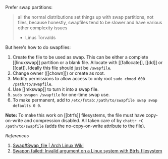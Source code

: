 Prefer swap partitions:
> all the normal distributions set things up with swap partitions, not files, because honestly, swapfiles tend to be slower and have various other complexity issues
> - Linus Torvalds


But here's how to do swapfiles:
1. Create the file to be used as swap. This can be either a complete [[linuxswap]] partition or a blank file. Allocate with [[fallocate]], [[dd]] or [[cat]].
   Ideally this file should just be `/swapfile`.
2. Change owner ([[chown]]) or create as root.
3. Modify permissions to allow access to only root `sudo chmod 600 /path/to/swapfile`.
4. Use [[mkswap]] to turn it into a swap file.
5. `sudo swapon /swapfile` for one-time swap use.
6. To make permanent, add to `/etc/fstab`:  `/path/to/swapfile swap swap defaults 0 0`.

**Note:** To make this work on [[btrfs]] filesystems, the file must have copy-on-write and compression disabled. All taken care of by `chattr +C /path/to/swapfile` (adds the no-copy-on-write attribute to the file).

*References*
1. [Swap#Swap_file | Arch Linux Wiki](https://wiki.archlinux.org/title/swap#Swap_file)
2. [Swapon failed: Invalid argument on a Linux system with Btrfs filesystem](https://superuser.com/questions/539287/swapon-failed-invalid-argument-on-a-linux-system-with-btrfs-filesystem)
